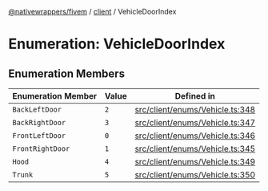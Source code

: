 [@nativewrappers/fivem](../../README.md) / [client](../README.md) / VehicleDoorIndex

# Enumeration: VehicleDoorIndex

## Enumeration Members

| Enumeration Member | Value | Defined in |
| ------ | ------ | ------ |
| `BackLeftDoor` | `2` | [src/client/enums/Vehicle.ts:348](https://github.com/nativewrappers/fivem/blob/631c6d86e9569591c88ce277255e6c3e13e943cb/src/client/enums/Vehicle.ts#L348) |
| `BackRightDoor` | `3` | [src/client/enums/Vehicle.ts:347](https://github.com/nativewrappers/fivem/blob/631c6d86e9569591c88ce277255e6c3e13e943cb/src/client/enums/Vehicle.ts#L347) |
| `FrontLeftDoor` | `0` | [src/client/enums/Vehicle.ts:346](https://github.com/nativewrappers/fivem/blob/631c6d86e9569591c88ce277255e6c3e13e943cb/src/client/enums/Vehicle.ts#L346) |
| `FrontRightDoor` | `1` | [src/client/enums/Vehicle.ts:345](https://github.com/nativewrappers/fivem/blob/631c6d86e9569591c88ce277255e6c3e13e943cb/src/client/enums/Vehicle.ts#L345) |
| `Hood` | `4` | [src/client/enums/Vehicle.ts:349](https://github.com/nativewrappers/fivem/blob/631c6d86e9569591c88ce277255e6c3e13e943cb/src/client/enums/Vehicle.ts#L349) |
| `Trunk` | `5` | [src/client/enums/Vehicle.ts:350](https://github.com/nativewrappers/fivem/blob/631c6d86e9569591c88ce277255e6c3e13e943cb/src/client/enums/Vehicle.ts#L350) |
